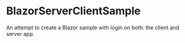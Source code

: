 # BlazorServerClientSample
 An attempt to create a Blazor sample with login on both: the client and server app.
